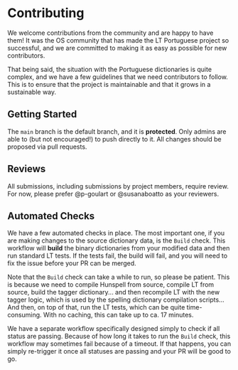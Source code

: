 # Contributing

We welcome contributions from the community and are happy to have them! It was the OS community that has made the
LT Portuguese project so successful, and we are committed to making it as easy as possible for new contributors.

That being said, the situation with the Portuguese dictionaries is quite complex, and we have a few guidelines that we
need contributors to follow. This is to ensure that the project is maintainable and that it grows in a sustainable way.

## Getting Started

The `main` branch is the default branch, and it is **protected**. Only admins are able to (but not encouraged!) to push
directly to it. All changes should be proposed via pull requests.

## Reviews

All submissions, including submissions by project members, require review. For now, please prefer @p-goulart or
@susanaboatto as your reviewers.

## Automated Checks

We have a few automated checks in place. The most important one, if you are making changes to the source dictionary
data, is the `Build` check. This workflow will **build** the binary dictionaries from your modified data and then
run standard LT tests. If the tests fail, the build will fail, and you will need to fix the issue before your PR can be
merged.

Note that the `Build` check can take a while to run, so please be patient. This is because we need to compile Hunspell
from source, compile LT from source, build the tagger dictionary... and then recompile LT with the new tagger logic,
which is used by the spelling dictionary compilation scripts... And then, on top of that, run the LT tests, which can
be quite time-consuming. With no caching, this can take up to ca. 17 minutes.

We have a separate workflow specifically designed simply to check if all status are passing. Because of how long it
takes to run the `Build` check, this workflow may sometimes fail because of a timeout. If that happens, you can simply
re-trigger it once all statuses are passing and your PR will be good to go.
